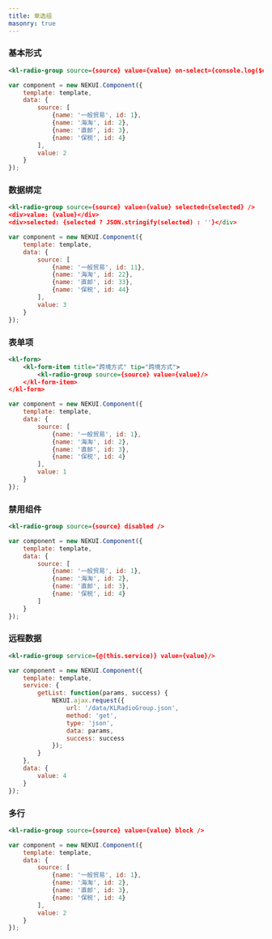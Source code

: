 ```yaml
---
title: 单选组
masonry: true
---
```

<!-- demo_start -->
### 基本形式
<div class="m-example"></div>

```xml
<kl-radio-group source={source} value={value} on-select={console.log($event)} />
```

```javascript
var component = new NEKUI.Component({
    template: template,
    data: {
        source: [
            {name: '一般贸易', id: 1},
            {name: '海淘', id: 2},
            {name: '直邮', id: 3},
            {name: '保税', id: 4}
        ],
        value: 2
    }
});
```
<!-- demo_end -->

<!-- demo_start -->
### 数据绑定
<div class="m-example"></div>

```xml
<kl-radio-group source={source} value={value} selected={selected} />
<div>value: {value}</div>
<div>selected: {selected ? JSON.stringify(selected) : ''}</div>
```

```javascript
var component = new NEKUI.Component({
    template: template,
    data: {
        source: [
            {name: '一般贸易', id: 11},
            {name: '海淘', id: 22},
            {name: '直邮', id: 33},
            {name: '保税', id: 44}
        ],
        value: 3
    }
});
```
<!-- demo_end -->

<!-- demo_start -->
### 表单项

<div class="m-example"></div>

```xml
<kl-form>
    <kl-form-item title="跨境方式" tip="跨境方式">
        <kl-radio-group source={source} value={value}/>
    </kl-form-item>
</kl-form>
```

```javascript
var component = new NEKUI.Component({
    template: template,
    data: {
        source: [
            {name: '一般贸易', id: 1},
            {name: '海淘', id: 2},
            {name: '直邮', id: 3},
            {name: '保税', id: 4}
        ],
        value: 1
    }
});
```
<!-- demo_end -->

<!-- demo_start -->
### 禁用组件
<div class="m-example"></div>

```xml
<kl-radio-group source={source} disabled />
```

```javascript
var component = new NEKUI.Component({
    template: template,
    data: {
        source: [
            {name: '一般贸易', id: 1},
            {name: '海淘', id: 2},
            {name: '直邮', id: 3},
            {name: '保税', id: 4}
        ]
    }
});
```
<!-- demo_end -->

<!-- demo_start -->
### 远程数据
<div class="m-example"></div>

```xml
<kl-radio-group service={@(this.service)} value={value}/>
```

```javascript
var component = new NEKUI.Component({
    template: template,
    service: {
        getList: function(params, success) {
            NEKUI.ajax.request({
                url: '/data/KLRadioGroup.json',
                method: 'get',
                type: 'json',
                data: params,
                success: success
            });
        }
    },
    data: {
        value: 4
    }
});
```
<!-- demo_end -->

<!-- demo_start -->
### 多行
<div class="m-example"></div>

```xml
<kl-radio-group source={source} value={value} block />
```

```javascript
var component = new NEKUI.Component({
    template: template,
    data: {
        source: [
            {name: '一般贸易', id: 1},
            {name: '海淘', id: 2},
            {name: '直邮', id: 3},
            {name: '保税', id: 4}
        ],
        value: 2
    }
});
```
<!-- demo_end -->
